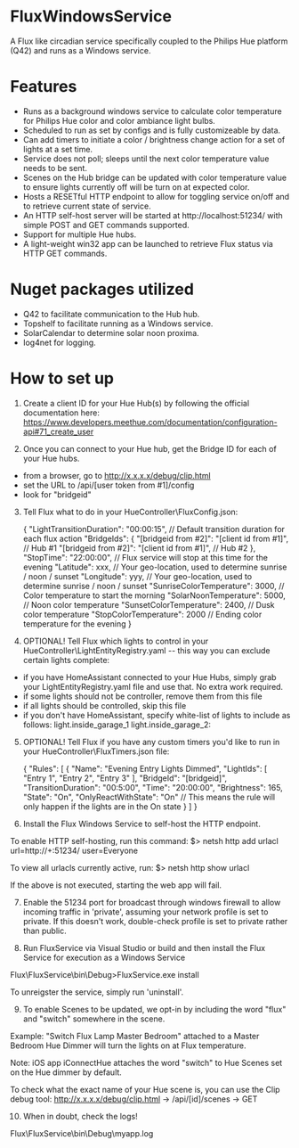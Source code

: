 # FluxWindowsService
A Flux like circadian service specifically coupled to the Philips Hue platform (Q42) and runs as a Windows service.

# Features
- Runs as a background windows service to calculate color temperature for Philips Hue color and color ambiance light bulbs.
- Scheduled to run as set by configs and is fully customizeable by data.
- Can add timers to initiate a color / brightness change action for a set of lights at a set time.
- Service does not poll; sleeps until the next color temperature value needs to be sent.
- Scenes on the Hub bridge can be updated with color temperature value to ensure lights currently off will be turn on at expected color.
- Hosts a RESETful HTTP endpoint to allow for toggling service on/off and to retrieve current state of service.
- An HTTP self-host server will be started at http://localhost:51234/ with simple POST and GET commands supported.
- Support for multiple Hue hubs.
- A light-weight win32 app can be launched to retrieve Flux status via HTTP GET commands.

# Nuget packages utilized
- Q42 to facilitate communication to the Hub hub.
- Topshelf to facilitate running as a Windows service.
- SolarCalendar to determine solar noon proxima.
- log4net for logging.

# How to set up

1. Create a client ID for your Hue Hub(s) by following the official documentation here:
https://www.developers.meethue.com/documentation/configuration-api#71_create_user

2. Once you can connect to your Hue hub, get the Bridge ID for each of your Hue hubs.
- from a browser, go to http://x.x.x.x/debug/clip.html
- set the URL to /api/[user token from #1]/config
- look for "bridgeid"

3. Tell Flux what to do in your HueController\FluxConfig.json:

    {
        "LightTransitionDuration": "00:00:15",           // Default transition duration for each flux action
        "BridgeIds": {
            "[bridgeid from #2]": "[client id from #1]", // Hub #1
            "[bridgeid from #2]": "[client id from #1]", // Hub #2
        },
        "StopTime": "22:00:00",                          // Flux service will stop at this time for the evening
        "Latitude": xxx,                                 // Your geo-location, used to determine sunrise / noon / sunset
        "Longitude": yyy,                                // Your geo-location, used to determine sunrise / noon / sunset
        "SunriseColorTemperature": 3000,                 // Color temperature to start the morning
        "SolarNoonTemperature": 5000,                    // Noon color temperature
        "SunsetColorTemperature": 2400,                  // Dusk color temperature
        "StopColorTemperature": 2000                     // Ending color temperature for the evening
    }

4. OPTIONAL! Tell Flux which lights to control in your HueController\LightEntityRegistry.yaml -- this way you can exclude certain lights complete:
- if you have HomeAssistant connected to your Hue Hubs, simply grab your LightEntityRegistry.yaml file and use that. No extra work required.
- if some lights should not be controller, remove them from this file
- if all lights should be controlled, skip this file
- if you don't have HomeAssistant, specify white-list of lights to include as follows:
  light.inside_garage_1
  light.inside_garage_2: 

5. OPTIONAL! Tell Flux if you have any custom timers you'd like to run in your HueController\FluxTimers.json file:

    {
        "Rules": [
            {
                "Name": "Evening Entry Lights Dimmed",
                "LightIds": [
                    "Entry 1",
                    "Entry 2",
                    "Entry 3"
                ],
                "BridgeId": "[bridgeid]",
                "TransitionDuration": "00:5:00",
                "Time": "20:00:00",
                "Brightness": 165,
                "State": "On",
                "OnlyReactWithState": "On"   // This means the rule will only happen if the lights are in the On state
            }
        ]
    }


6. Install the Flux Windows Service to self-host the HTTP endpoint.

  To enable HTTP self-hosting, run this command:
  $> netsh http add urlacl url=http://+:51234/ user=Everyone

  To view all urlacls currently active, run:
  $> netsh http show urlacl
  
  If the above is not executed, starting the web app will fail.
  
7. Enable the 51234 port for broadcast through windows firewall to allow incoming traffic in 'private', assuming your
   network profile is set to private. If this doesn't work, double-check profile is set to private rather than public.

8. Run FluxService via Visual Studio or build and then install the Flux Service for execution as a Windows Service

  Flux\FluxService\bin\Debug>FluxService.exe install
  
  To unreigster the service, simply run 'uninstall'.
  
9. To enable Scenes to be updated, we opt-in by including the word "flux" and "switch" somewhere in the scene.

  Example: "Switch Flux Lamp Master Bedroom" attached to a Master Bedroom Hue Dimmer will turn the lights on at Flux temperature.
  
  Note: iOS app iConnectHue attaches the word "switch" to Hue Scenes set on the Hue dimmer by default.
  
  To check what the exact name of your Hue scene is, you can use the Clip debug tool:
  http://x.x.x.x/debug/clip.html -> /api/[id]/scenes -> GET
  
10. When in doubt, check the logs!

  Flux\FluxService\bin\Debug\myapp.log


